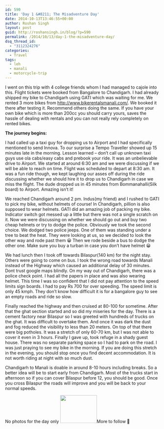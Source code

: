 ```yaml
---
id: 590
title: 'Day 1 &#8211; The Misadventure Day'
date: 2014-10-13T13:46:55+00:00
author: Roshan Singh
layout: post
guid: http://roshansingh.in/blog/?p=590
permalink: /2014/10/13/day-1-the-misadventure-day/
dsq_thread_id:
  - "3112324276"
categories:
  - Travel
tags:
  - leh
  - manali
  - motorcycle-trip
---
```

I went on this trip with 4 college friends whom I had managed to cajole into this. Flight tickets were booked from Bangalore to Chandigarh. I had already shipped my bike to Chandigarh using GATI which was waiting for me. We rented 3 more bikes from <http://www.bikerentalsmanali.com/>. We booked it there after testing it. Recommend others doing the same. If you have your own bike which is more than 200cc you should carry yours, saves the hassle of dealing with rentals and you can not really rely completely on rented bikes.

**The journey begins:**

I had called up a taxi guy for dropping us to Airport and I had specifically mentioned to send Innova. To our surprise a Tempo Traveller showed up 15 minutes late in the morning. Lesson learned &#8211; don&#8217;t call up unknown taxi guys use ola cabs/easy cabs and prebook your ride. It was an unbelievable drive to Airport. We started at around 6:30 am and we were discussing if we will be able to reach on time. Flight was scheduled to depart at 8:30 am. It was a fun ride though, we kept laughing our asses off during the ride discussing whether we should hire it to drop us to Chandigarh in case we miss the flight. The dude dropped us in 45 minutes from Bommanahalli(Silk board) to Airport. Amazing isn&#8217;t it!

We reached Chandigarh around 2 pm. Indus(my friend) and I rushed to GATI to pick my bike, without helmets of course! In Chandigarh, pillion is also supposed to wear helmets. GATI did an amazing job of packing my bike. Indicator switch got messed up a little but there was not a single scratch on it. Now we were discussing on whether we should go out and buy two cheap helmets or try to dodge the police. Obviously we took the second choice. We dodged two police jeeps. One of them was standing under a tree to beat the heat. They were looking at us, so we decided to look the other way and rode past them 😀 Then we rode beside a bus to dodge the other one. Make sure you buy a turban in case you don&#8217;t have helmet 😀

We had lunch then I took off towards Bilaspur(140 km) for the night stay. Others were going to come on bus. I took the wrong road towards Manali instead of the Highway which caused an additional delay of 30 minutes. Dont trust google maps blindly. On my way out of Chandigarh, there was a police check point. I had all the papers in place and was also wearing helmet. This time I was so confident that I did not pay attention to the speed limits sign boards. I had to pay Rs 700 for over speeding. The speed limit is only 45 kmph. They don&#8217;t know how difficult it is for a bangalore guy to see an empty roads and ride so slow.

Finally reached the highway and then cruised at 80-100 for sometime. After that the ghat section started and so did my miseries for the day. There is a cement factory near Bilaspur so I was greeted with hundreds of trucks on the ghat. It was difficult to overtake them. And once it was dark the dust and fog reduced the visibility to less than 20 meters. On top of that there were big potholes. It was a stretch of only 60-70 km, but I was not able to cover it even in 3 hours. Finally I gave up, took refuge in a shady guest house. There was no separate parking space so I had to park on the road. I was just praying to see my bike in the morning. If you are doing this stretch in the evening, you should stop once you find decent accommodation. It is not worth riding at night with so much dust.

Chandigarh to Manali is doable in around 8-10 hours including breaks. So a better idea will be to start early from Chandigarh. Most of the trucks start in afternoon so if you can cover Bilaspur before 12, you should be good. Once you cross Bilaspur the roads will improve and you will be back to your normal speeds.

No photos for the day only  <img class="alignnone" src="http://www.bangalorebikers.com/forum/images/smilies/s10547.gif" alt="" width="120" height="91" />More to follow 🙂